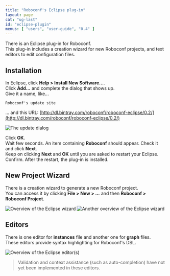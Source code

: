 ```yaml
---
title: "Roboconf's Eclipse plug-in"
layout: page
cat: "ug-last"
id: "eclipse-plugin"
menus: [ "users", "user-guide", "0.4" ]
---
```


There is an Eclipse plug-in for Roboconf.  
This plug-in includes a creation wizard for new Roboconf projects,
and text editors to edit configuration files.


## Installation

In Eclipse, click **Help &gt; Install New Software...**.  
Click **Add...** and complete the dialog that shows up.  
Give it a name, like...

	Roboconf's update site

... and this URL: 
[http://dl.bintray.com/roboconf/roboconf-eclipse/0.2/](http://dl.bintray.com/roboconf/roboconf-eclipse/0.2/)

<img src="/resources/img/eclipse-install.jpg" alt="The update dialog" />

Click **OK**.    
Wait few seconds. An item containing **Roboconf** should appear. Check it and click **Next**.  
Keep on clicking **Next** and **OK** until you are asked to restart your Eclipse.  
Confirm. After the restart, the plug-in is installed. 


## New Project Wizard

There is a creation wizard to generate a new Roboconf project.  
You can access it by clicking **File &gt; New &gt; ...** and then **Roboconf &gt; Roboconf Project**.

<img src="/resources/img/eclipse-wizard-1.jpg" alt="Overview of the Eclipse wizard" />

<img src="/resources/img/eclipse-wizard-2.jpg" alt="Another overview of the Eclipse wizard" />


## Editors

There is one editor for **instances** file and another one for **graph** files.  
These editors provide syntax highlighting for Roboconf's DSL.

<img src="/resources/img/eclipse-editor.jpg" alt="Overview of the Eclipse editor(s)" />


> Validation and context assistance (such as auto-completion)
> have not yet been implemented in these editors.
